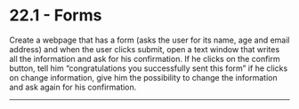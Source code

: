 # 22.1 - Forms

Create a webpage that has a form (asks the user for its name, age and email
address) and when the user clicks submit, open a text window that writes all the
information and ask for his confirmation. If he clicks on the confirm button,
tell him “congratulations you successfully sent this form” if he clicks on
change information, give him the possibility to change the information and ask
again for his confirmation.

---
